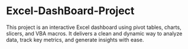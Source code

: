 # Excel-DashBoard-Project
This project is an interactive Excel dashboard using pivot tables, charts, slicers, and VBA macros. It delivers a clean and dynamic way to analyze data, track key metrics, and generate insights with ease.
